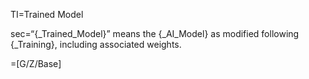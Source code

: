 TI=Trained Model

sec=“{_Trained_Model}” means the {_AI_Model} as modified following {_Training}, including associated weights.

=[G/Z/Base]

